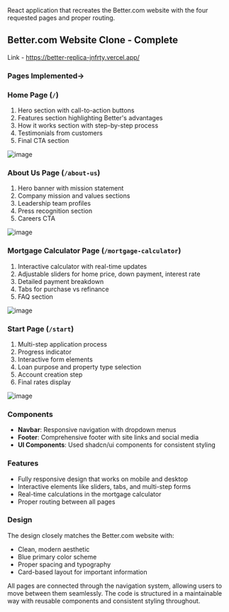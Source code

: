 
React application that recreates the Better.com website with the four requested pages and proper routing.

## Better.com Website Clone - Complete
Link - https://better-replica-jnfrty.vercel.app/

### Pages Implemented->

### **Home Page** (`/`)

1. Hero section with call-to-action buttons
2. Features section highlighting Better's advantages
3. How it works section with step-by-step process
4. Testimonials from customers
5. Final CTA section

![image](https://github.com/user-attachments/assets/59fbab05-5272-4b5f-a572-c7b7003cd164)



### **About Us Page** (`/about-us`)

1. Hero banner with mission statement
2. Company mission and values sections
3. Leadership team profiles
4. Press recognition section
5. Careers CTA

![image](https://github.com/user-attachments/assets/b7bc0091-d3b8-44f6-9c51-06816764980d)




### **Mortgage Calculator Page** (`/mortgage-calculator`)

1. Interactive calculator with real-time updates
2. Adjustable sliders for home price, down payment, interest rate
3. Detailed payment breakdown
4. Tabs for purchase vs refinance
5. FAQ section

![image](https://github.com/user-attachments/assets/0bf433a7-3ef1-44e7-abb2-9698d51d061d)



### **Start Page** (`/start`)

1. Multi-step application process
2. Progress indicator
3. Interactive form elements
4. Loan purpose and property type selection
5. Account creation step
6. Final rates display

![image](https://github.com/user-attachments/assets/cd31e59d-50d8-460d-ab81-2df88457364e)




### Components

- **Navbar**: Responsive navigation with dropdown menus
- **Footer**: Comprehensive footer with site links and social media
- **UI Components**: Used shadcn/ui components for consistent styling


### Features

- Fully responsive design that works on mobile and desktop
- Interactive elements like sliders, tabs, and multi-step forms
- Real-time calculations in the mortgage calculator
- Proper routing between all pages


### Design

The design closely matches the Better.com website with:

- Clean, modern aesthetic
- Blue primary color scheme
- Proper spacing and typography
- Card-based layout for important information


All pages are connected through the navigation system, allowing users to move between them seamlessly. The code is structured in a maintainable way with reusable components and consistent styling throughout.
